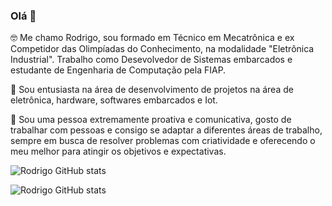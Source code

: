 ### Olá 👋  
🤓 Me chamo Rodrigo, sou formado em Técnico em Mecatrônica e ex Competidor das Olimpíadas do Conhecimento, na modalidade "Eletrônica Industrial". Trabalho como Desevolvedor de Sistemas embarcados e estudante de Engenharia de Computação pela FIAP.

🔭 Sou entusiasta na área de desenvolvimento de projetos na área de eletrônica, hardware, softwares embarcados e Iot.

🤝 Sou uma pessoa extremamente proativa e comunicativa, gosto de trabalhar com pessoas e consigo se adaptar a diferentes áreas de trabalho, sempre em busca de resolver problemas com criatividade e oferecendo o meu melhor para atingir os objetivos e expectativas.

![Rodrigo GitHub stats](https://github-readme-stats.vercel.app/api?username=rodrix-go&theme=dracula)

![Rodrigo GitHub stats](https://github-readme-stats.vercel.app/api/top-langs/?username=rodrix-go&layout=compact&langs_count=16&theme=dracula)